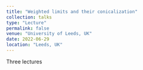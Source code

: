 ```yaml
---
title: "Weighted limits and their conicalization"
collection: talks
type: "Lecture"
permalink: false
venue: "University of Leeds, UK"
date: 2022-06-29
location: "Leeds, UK"
---
```


Three lectures
